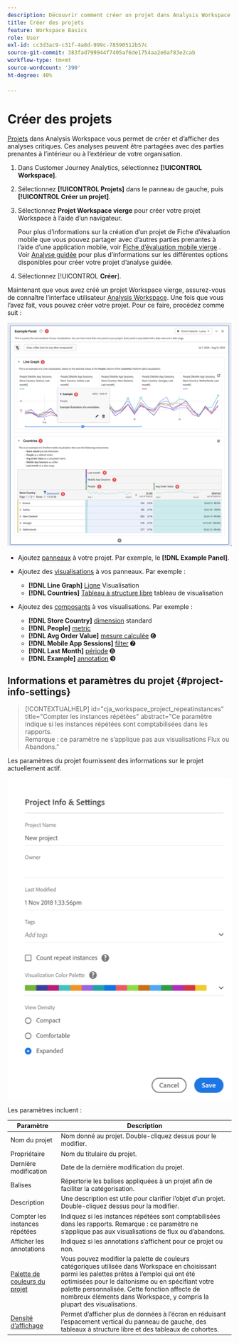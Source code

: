 ```yaml
---
description: Découvrir comment créer un projet dans Analysis Workspace
title: Créer des projets
feature: Workspace Basics
role: User
exl-id: cc3d3ac9-c31f-4a8d-999c-78590512b57c
source-git-commit: 383fad799944f7405af6de1754aa2e0af83e2cab
workflow-type: tm+mt
source-wordcount: '390'
ht-degree: 40%

---
```


# Créer des projets

[Projets](/help/analysis-workspace/build-workspace-project/freeform-overview.md) dans Analysis Workspace vous permet de créer et d’afficher des analyses critiques.  Ces analyses peuvent être partagées avec des parties prenantes à l’intérieur ou à l’extérieur de votre organisation.

1. Dans Customer Journey Analytics, sélectionnez **[!UICONTROL Workspace]**.

1. Sélectionnez **[!UICONTROL Projets]** dans le panneau de gauche, puis **[!UICONTROL Créer un projet]**.

1. Sélectionnez **Projet Workspace vierge** pour créer votre projet Workspace à l’aide d’un navigateur.

   Pour plus d’informations sur la création d’un projet de Fiche d’évaluation mobile que vous pouvez partager avec d’autres parties prenantes à l’aide d’une application mobile, voir [Fiche d’évaluation mobile vierge](/help/mobile-app/curator.md) . Voir [Analyse guidée](/help/guided-analysis/overview.md) pour plus d’informations sur les différentes options disponibles pour créer votre projet d’analyse guidée.

1. Sélectionnez [!UICONTROL **Créer**].


Maintenant que vous avez créé un projet Workspace vierge, assurez-vous de connaître l’interface utilisateur [Analysis Workspace](/help/analysis-workspace/home.md). Une fois que vous l’avez fait, vous pouvez créer votre projet. Pour ce faire, procédez comme suit :

![Exemple de projet](assets/example-project.png)

* Ajoutez [panneaux](/help/analysis-workspace/c-panels/panels.md) à votre projet. Par exemple, le **[!DNL Example Panel]**.

* Ajoutez des [visualisations](/help/analysis-workspace/visualizations/freeform-analysis-visualizations.md) à vos panneaux. Par exemple :
   * **[!DNL Line Graph]** [Ligne](/help/analysis-workspace/visualizations/line.md) Visualisation
   * **[!DNL Countries]** [Tableau à structure libre](/help/analysis-workspace/visualizations/freeform-table/freeform-table.md) tableau de visualisation
* Ajoutez des [composants](/help/components/overview.md) à vos visualisations. Par exemple :
   * **[!DNL Store Country]** [dimension](/help/components/dimensions/overview.md) standard
   * **[!DNL People]** [metric](/help/components/apply-create-metrics.md) 
   * **[!DNL Avg Order Value]** [mesure calculée](/help/components/calc-metrics/calc-metr-overview.md) ➏
   * **[!DNL Mobile App Sessions]** [filter](/help/components/filters/filters-overview.md) ➐
   * **[!DNL Last Month]** [période](/help/components/date-ranges/overview.md) ➑
   * **[!DNL Example]** [annotation](/help/components/annotations/overview.md) ➒


## Informations et paramètres du projet {#project-info-settings}

<!-- markdownlint-disable MD034 -->

>[!CONTEXTUALHELP]
>id="cja_workspace_project_repeatinstances"
>title="Compter les instances répétées"
>abstract="Ce paramètre indique si les instances répétées sont comptabilisées dans les rapports.<br/>Remarque : ce paramètre ne s’applique pas aux visualisations Flux ou Abandons."

<!-- markdownlint-enable MD034 -->


Les paramètres du projet fournissent des informations sur le projet actuellement actif.

![Fenêtre Informations et paramètres du projet.](./assets/projectinfo.png)

Les paramètres incluent :

| Paramètre | Description |
|---|---|
| Nom du projet | Nom donné au projet. Double-cliquez dessus pour le modifier. |
| Propriétaire | Nom du titulaire du projet. |
| Dernière modification | Date de la dernière modification du projet. |
| Balises | Répertorie les balises appliquées à un projet afin de faciliter la catégorisation. |
| Description | Une description est utile pour clarifier l’objet d’un projet. Double-cliquez dessus pour la modifier. |
| Compter les instances répétées | Indiquez si les instances répétées sont comptabilisées dans les rapports. Remarque : ce paramètre ne s’applique pas aux visualisations de flux ou d’abandons. |
| Afficher les annotations | Indiquez si les annotations s’affichent pour ce projet ou non. |
| [Palette de couleurs du projet](/help/analysis-workspace/build-workspace-project/color-palettes.md) | Vous pouvez modifier la palette de couleurs catégoriques utilisée dans Workspace en choisissant parmi les palettes prêtes à l’emploi qui ont été optimisées pour le daltonisme ou en spécifiant votre palette personnalisée. Cette fonction affecte de nombreux éléments dans Workspace, y compris la plupart des visualisations. |
| [Densité d’affichage](/help/analysis-workspace/build-workspace-project/view-density.md) | Permet d’afficher plus de données à l’écran en réduisant l’espacement vertical du panneau de gauche, des tableaux à structure libre et des tableaux de cohortes. |



